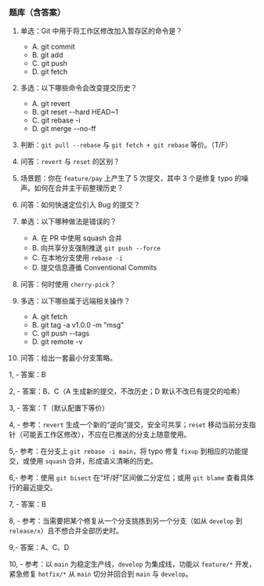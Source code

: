 ### 题库（含答案）

1. 单选：Git 中用于将工作区修改加入暂存区的命令是？
   - A. git commit
   - B. git add
   - C. git push
   - D. git fetch
  

2. 多选：以下哪些命令会改变提交历史？
   - A. git revert
   - B. git reset --hard HEAD~1
   - C. git rebase -i
   - D. git merge --no-ff
  

3. 判断：`git pull --rebase` 与 `git fetch + git rebase` 等价。（T/F）
   

4. 问答：`revert` 与 `reset` 的区别？
 

5. 场景题：你在 `feature/pay` 上产生了 5 次提交，其中 3 个是修复 typo 的噪声。如何在合并主干前整理历史？
   

6. 问答：如何快速定位引入 Bug 的提交？
   

7. 单选：以下哪种做法是错误的？
   - A. 在 PR 中使用 squash 合并
   - B. 向共享分支强制推送 `git push --force`
   - C. 在本地分支使用 `rebase -i`
   - D. 提交信息遵循 Conventional Commits
  

8. 问答：何时使用 `cherry-pick`？
 

9. 多选：以下哪些属于远端相关操作？
   - A. git fetch
   - B. git tag -a v1.0.0 -m "msg"
   - C. git push --tags
   - D. git remote -v
   

10. 问答：给出一套最小分支策略。
 




1, - 答案：B














2, - 答案：B、C（A 生成新的提交，不改历史；D 默认不改已有提交的哈希）













3, - 答案：T（默认配置下等价）

















4,  - 参考：`revert` 生成一个新的“逆向”提交，安全可共享；`reset` 移动当前分支指针（可能丢工作区修改），不应在已推送的分支上随意使用。














5,- 参考：在分支上 `git rebase -i main`，将 typo 修复 `fixup` 到相应的功能提交，或使用 `squash` 合并，形成语义清晰的历史。













6,- 参考：使用 `git bisect` 在“坏/好”区间做二分定位；或用 `git blame` 查看具体行的最近提交。













7, - 答案：B














8,  - 参考：当需要把某个修复从一个分支挑拣到另一个分支（如从 `develop` 到 `release/x`）且不想合并全部历史时。













9,- 答案：A、C、D











10,  - 参考：以 `main` 为稳定生产线，`develop` 为集成线，功能以 `feature/*` 开发，紧急修复 `hotfix/*` 从 `main` 切分并回合到 `main` 与 `develop`。